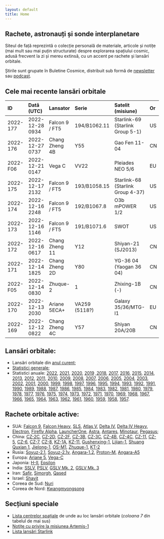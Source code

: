 ```yaml
---
layout: default
title: Home
---
```


## Rachete, astronauți și sonde interplanetare
Siteul de față reprezintă o colecție personală de materiale, articole și notițe (mai mult sau mai puțin structurate) despre explorarea spațiului cosmic, adusă frecvent la zi și mereu extinsă, cu un accent pe rachete și lansări orbitale.

Știrile sunt grupate în Buletine Cosmice, distribuit sub formă de [newsletter](https://buletin.parsec.ro/) sau [podcast](https://www.anchor.fm/buletin).

## Cele mai recente lansări orbitale

| ID       | Dată (UTC)      | Lansator       | Serie         | Satelit (misiune)                 | Or   | Centru      |
|:---------|:----------------|:---------------|:--------------|:----------------------------------|:-----|:------------|
| 2022-177 | 2022-12-28 0934 | Falcon 9 / FT5 | 194/B1062.11  | Starlink-69 (Starlink Group 5-1)  | US   | CC+LC40     |
| 2022-176 | 2022-12-27 0737 | Chang Zheng 4B | Y55           | Gao Fen 11-04                     | CN   | TYSC+LC9    |
| 2022-F06 | 2022-12-21 0147 | Vega C         | VV22          | Pleiades NEO 5/6                  | EU   | CSG+ZLV     |
| 2022-175 | 2022-12-17 2132 | Falcon 9 / FT5 | 193/B1058.15  | Starlink-68 (Starlink Group 4-37) | US   | KSC+LC39A   |
| 2022-174 | 2022-12-16 2248 | Falcon 9 / FT5 | 192/B1067.8   | O3b mPOWER 1/2                    | US   | CC+LC40     |
| 2022-173 | 2022-12-16 1146 | Falcon 9 / FT5 | 191/B1071.6   | SWOT                              | US   | VSFBS+SLC4E |
| 2022-172 | 2022-12-16 0617 | Chang Zheng 11 | Y12           | Shiyan-21 (SJ2013)                | CN   | XSC+LC4     |
| 2022-171 | 2022-12-14 1825 | Chang Zheng 2D | Y80           | YG-36 04 (Yaogan 36 04)           | CN   | XSC+LC3     |
| 2022-F05 | 2022-12-14 0830 | Zhuque-2       | 1             | Zhixing-1B (-)                    | CN   | JQ+LC43/96  |
| 2022-170 | 2022-12-13 2030 | Ariane 5ECA+   | VA259 (5118?) | Galaxy 35/36/MTG-I1               | EU   | CSG+ELA3    |
| 2022-169 | 2022-12-12 0822 | Chang Zheng 4C | Y57           | Shiyan 20A/20B                    | CN   | JQ+LC43/94  |

## Lansări orbitale:
- Lansări orbitale din [anul curent](y/2022);
- [Statistici generale](y/totalorbital);
- Statistici anuale: [2022](y/2022), [2021](y/2021), [2020](y/2020), [2019](y/2019) ,[2018](y/2018), [2017](y/2017), [2016](y/2016), [2015](y/2015), [2014](y/2014), [2013](y/2013), [2012](y/2012), [2011](y/2011), [2010](y/2010), [2009](y/2009), [2008](y/2008), [2007](y/2007), [2006](y/2006), [2005](y/2005), [2004](y/2004), [2003](y/2003), [2002](y/2002), [2001](y/2001), [2000](y/2000), [1999](y/1999), [1998](y/1998), [1997](y/1997), [1996](y/1996), [1995](y/1995), [1994](y/1994), [1993](y/1993), [1992](y/1992), [1991](y/1991), [1990](y/1990), [1989](y/1989), [1988](y/1988), [1987](y/1987), [1986](y/1986), [1985](y/1985), [1984](y/1984), [1983](y/1983), [1982](y/1982), [1981](y/1981), [1980](y/1980), [1979](y/1979), [1978](y/1978), [1977](y/1977), [1976](y/1976), [1975](y/1975), [1974](y/1974), [1973](y/1973), [1972](y/1972), [1971](y/1971), [1970](y/1970), [1969](y/1969), [1968](y/1968), [1967](y/1967), [1966](y/1966), [1965](y/1965), [1964](y/1964), [1963](y/1963), [1962](y/1962), [1961](y/1961), [1960](y/1960), [1959](y/1959), [1958](y/1958), [1957](y/1957).

## Rachete orbitale active:
- SUA: [Falcon 9](r/falcon9), [Falcon Heavy](r/falconh), [SLS](r/sls), [Atlas V](r/atlasv), [Delta IV](r/delta4), [Delta IV Heavy](r/delta4h), [Electron](r/electron), [Firefly Alpha](r/fireflya), [LauncherOne](r/launcherone), [Astra](r/astra), [Antares](r/antares), [Minotaur](r/minotaur), [Pegasus](r/pegasus);
- China: [CZ-2C](r/cz2c), [CZ-2D](r/cz2d), [CZ-2F](r/cz2f), [CZ-3B](r/cz3b), [CZ-3C](r/cz3c), [CZ-4B](r/cz4b), [CZ-4C](r/cz4c), [CZ-11](r/cz11), [CZ-5](r/cz5), [CZ-6](r/cz6), [CZ-7](r/cz7), [CZ-8](r/cz8), [KZ-1A](r/kz1a), [KZ-11](r/kz11), [Gushenxing-1](r/gushenxing), [Lijian-1](r/lijian), [Shuang Quxian 1](r/sq1), [Jielong-1](r/jielong), [OS-M1](r/osm1), [Zhuque-1](r/zhuque1), [KT-2](r/kt2)
- Rusia: [Soyuz-2.1](r/soyuz21), [Soyuz-2.1v](r/soyuz21v), [Angara-1.2](r/angara12), [Proton-M](r/protonm), [Angara-A5](r/angaraa5)
- Europa: [Ariane 5](r/ariane5), [Vega-C](r/vegac)
- Japonia: [H-II](r/hii), [Epsilon](r/epsilon)
- India: [SSLV](r/sslv), [PSLV](r/pslv), [GSLV Mk. 2](r/gslvmk2), [GSLV Mk. 3](r/gslvmk3)
- Iran: [Safir](r/safir), [Simorgh](r/simorgh), [Qased](r/qased)
- Israel: [Shavit](r/shavit)
- Coreea de Sud: [Nuri](r/nuri)
- Coreea de Nord: [Kwangmyongsong](r/kwangmyongsong)

## Secțiuni speciale
- [Lista centrelor spațiale](v/legenda) de unde au loc lansări orbitale (*coloana 7* din tabelul de mai sus)
- [Notițe cu privire la misiunea Artemis-1](v/artemis1)
- [Lista lansări Starlink](v/starlink)
